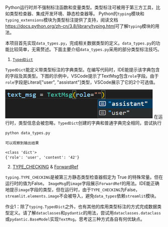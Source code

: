 Python运行时并不强制标注函数和变量类型。类型标注可被用于第三方工具，比如类型检查器、集成开发环境、静态检查器等。
Python的`typing`模块和`typing_extensions`模块为类型标注提供了支持，阅读文档<https://docs.python.org/zh-cn/3.8/library/typing.html>可了解`typing`模块的用法。

本项目首先实现`data_types.py`，完成相关数据类型的定义。`data_types.py`的功能比较简单，无需赘述。下面主要介绍`data_types.py`采用的部分类型标注技巧。
1. [`TypedDict`](https://docs.python.org/zh-cn/3.8/library/typing.html#typing.TypedDict)

`TypedDict`能定义带类型标注的字典类型。在编写代码时，IDE能提示该字典包含的字段及其类型。下图的示例中，VSCode提示了TextMsg包含`role`字段。由于`role`字段是Literal["user", "assistant"]类型，VSCode展示了它的2个可选值。

![](images/01_代码提示.png)
    在运行时，类型信息会被忽略，`TypedDict`创建的字典和普通字典完全相同，尝试执行

```bash
python data_types.py
```
    
    可以观察到输出结果
    
```Plain Text
<class 'dict'>
{'role': 'user', 'content': '42'}
```
2. [TYPE_CHECKING](https://docs.python.org/zh-cn/3.8/library/typing.html#typing.TYPE_CHECKING) & [ForwardRef](https://docs.python.org/zh-cn/3.8/library/typing.html#typing.ForwardRef)

`typing.TYPE_CHECKING`是被第三方静态类型检查器假定为 True 的特殊常量。但在运行时的值为False。
`ImageMsg`的`image`字段展示`ForwardRef`的用法。IDE能正确地提示`image`字段的类型，但在运行时，由于`TYPE_CHECKING`为False，`streamlit.elements.image`不会被导入，避免`data_types`依赖`streamlit`模块。



作业1：除了`typing.TypedDict`之外，也有其他的库用类型标注的方式完成数据类型定义。请了解`dataclasses`和`pydantic`的用法，尝试用`dataclasses.dataclass`或`pydantic.BaseModel`实现`TextMsg`。思考这三种方式各自有何优缺点。
